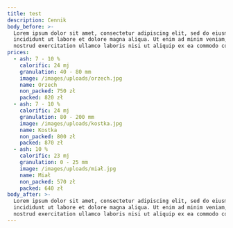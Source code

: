 ```yaml
---
title: test
description: Cennik
body_before: >-
  Lorem ipsum dolor sit amet, consectetur adipiscing elit, sed do eiusmod tempor
  incididunt ut labore et dolore magna aliqua. Ut enim ad minim veniam, quis
  nostrud exercitation ullamco laboris nisi ut aliquip ex ea commodo consequat.
prices:
  - ash: 7 - 10 %
    calorific: 24 mj
    granulation: 40 - 80 mm
    image: /images/uploads/orzech.jpg
    name: Orzech
    non_packed: 750 zł
    packed: 820 zł
  - ash: 7 - 10 %
    calorific: 24 mj
    granulation: 80 - 200 mm
    image: /images/uploads/kostka.jpg
    name: Kostka
    non_packed: 800 zł
    packed: 870 zł
  - ash: 10 %
    calorific: 23 mj
    granulation: 0 - 25 mm
    image: /images/uploads/miał.jpg
    name: Miał
    non_packed: 570 zł
    packed: 640 zł
body_after: >-
  Lorem ipsum dolor sit amet, consectetur adipiscing elit, sed do eiusmod tempor
  incididunt ut labore et dolore magna aliqua. Ut enim ad minim veniam, quis
  nostrud exercitation ullamco laboris nisi ut aliquip ex ea commodo consequat.
---
```


